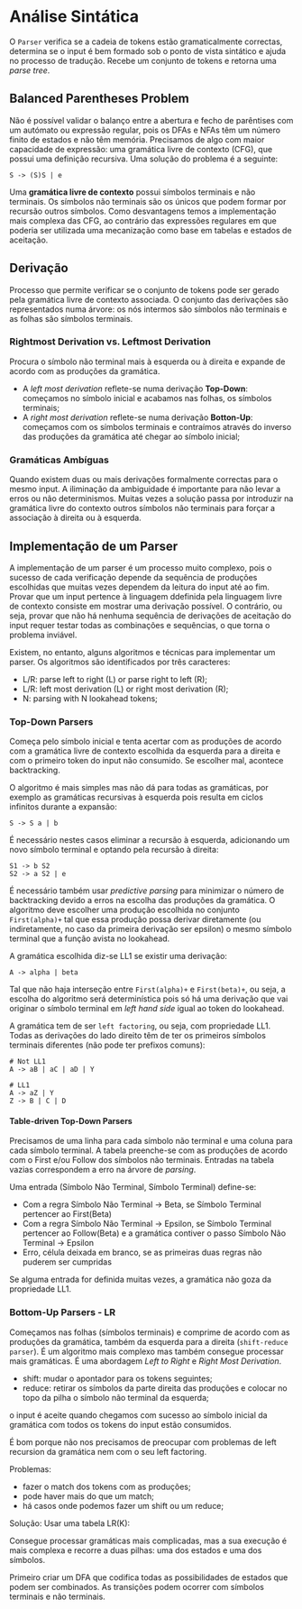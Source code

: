 # Análise Sintática

O `Parser` verifica se a cadeia de tokens estão gramaticalmente correctas, determina se o input é bem formado sob o ponto de vista sintático e ajuda no processo de tradução. Recebe um conjunto de tokens e retorna uma *parse tree*.

## Balanced Parentheses Problem

Não é possível validar o balanço entre a abertura e fecho de parêntises com um autómato ou expressão regular, pois os DFAs e NFAs têm um número finito de estados e não têm memória. Precisamos de algo com maior capacidade de expressão: uma gramática livre de contexto (CFG), que possui uma definição recursiva. Uma solução do problema é a seguinte:

```note
S -> (S)S | e 
```

Uma **gramática livre de contexto** possui símbolos terminais e não terminais. Os símbolos não terminais são os únicos que podem formar por recursão outros símbolos. Como desvantagens temos a implementação mais complexa das CFG, ao contrário das expressões regulares em que poderia ser utilizada uma mecanização como base em tabelas e estados de aceitação.

## Derivação

Processo que permite verificar se o conjunto de tokens pode ser gerado pela gramática livre de contexto associada. O conjunto das derivações são representados numa árvore: os nós intermos são símbolos não terminais e as folhas são símbolos terminais.

### Rightmost Derivation vs. Leftmost Derivation

Procura o símbolo não terminal mais à esquerda ou à direita e expande de acordo com as produções da gramática. 
- A *left most derivation* reflete-se numa derivação **Top-Down**: começamos no símbolo inicial e acabamos nas folhas, os símbolos terminais;
- A *right most derivation* reflete-se numa derivação **Botton-Up**: começamos com os símbolos terminais e contraímos através do inverso das produções da gramática até chegar ao símbolo inicial;

### Gramáticas Ambíguas

Quando existem duas ou mais derivações formalmente correctas para o mesmo input. A iliminação da ambiguidade é importante para não levar a erros ou não determinismos. Muitas vezes a solução passa por introduzir na gramática livre do contexto outros símbolos não terminais para forçar a associação à direita ou à esquerda.

## Implementação de um Parser

A implementação de um parser é um processo muito complexo, pois o sucesso de cada verificação depende da sequência de produções escolhidas que muitas vezes dependem da leitura do input até ao fim. Provar que um input pertence à linguagem ddefinida pela linguagem livre de contexto consiste em mostrar uma derivação possível. O contrário, ou seja, provar que não há nenhuma sequência de derivações de aceitação do input requer testar todas as combinações e sequências, o que torna o problema inviável.

Existem, no entanto, alguns algoritmos e técnicas para implementar um parser. Os algoritmos são identificados por três caracteres:

- L/R: parse left to right (L) or parse right to left (R);
- L/R: left most derivation (L) or right most derivation (R);
- N: parsing with N lookahead tokens;

### Top-Down Parsers

Começa pelo símbolo inicial e tenta acertar com as produções de acordo com a gramática livre de contexto escolhida da esquerda para a direita e com o primeiro token do input não consumido. Se escolher mal, acontece backtracking. 

O algoritmo é mais simples mas não dá para todas as gramáticas, por exemplo as gramáticas recursivas à esquerda pois resulta em ciclos infinitos durante a expansão:

```note
S -> S a | b
```

É necessário nestes casos eliminar a recursão à esquerda, adicionando um novo símbolo terminal e optando pela recursão à direita:

```note
S1 -> b S2
S2 -> a S2 | e
```

É necessário também usar *predictive parsing* para minimizar o número de backtracking devido a erros na escolha das produções da gramática. O algoritmo deve escolher uma produção escolhida no conjunto `First(alpha)+` tal que essa produção possa derivar diretamente (ou indiretamente, no caso da primeira derivação ser epsilon) o mesmo símbolo terminal que a função avista no lookahead. 

A gramática escolhida diz-se LL1 se existir uma derivação:

```note
A -> alpha | beta
```

Tal que não haja interseção entre `First(alpha)+` e `First(beta)+`, ou seja, a escolha do algoritmo será determinística pois só há uma derivação que vai originar o símbolo terminal em *left hand side* igual ao token do lookahead.

A gramática tem de ser `left factoring`, ou seja, com propriedade LL1. Todas as derivações do lado direito têm de ter os primeiros símbolos terminais diferentes (não pode ter prefixos comuns):

```note
# Not LL1
A -> aB | aC | aD | Y

# LL1
A -> aZ | Y
Z -> B | C | D
```

#### Table-driven Top-Down Parsers

Precisamos de uma linha para cada símbolo não terminal e uma coluna para cada símbolo terminal. A tabela preenche-se com as produções de acordo com o First e/ou Follow dos símbolos não terminais. Entradas na tabela vazias correspondem a erro na árvore de *parsing*.

Uma entrada (Símbolo Não Terminal, Símbolo Terminal) define-se:
- Com a regra Símbolo Não Terminal ->  Beta, se Símbolo Terminal pertencer ao First(Beta)
- Com a regra Símbolo Não Terminal -> Epsilon, se Símbolo Terminal pertencer ao Follow(Beta) e a gramática contiver o passo Símbolo Não Terminal -> Epsilon
- Erro, célula deixada em branco, se as primeiras duas regras não puderem ser cumpridas

Se alguma entrada for definida muitas vezes, a gramática não goza da propriedade LL1.

### Bottom-Up Parsers - LR

Começamos nas folhas (símbolos terminais) e comprime de acordo com as produções da gramática, também da esquerda para a direita (`shift-reduce parser`). É um algoritmo mais complexo mas também consegue processar mais gramáticas. É uma abordagem *Left to Right* e *Right Most Derivation*.

- shift: mudar o apontador para os tokens seguintes;
- reduce: retirar os símbolos da parte direita das produções e colocar no topo da pilha o símbolo não terminal da esquerda;

o input é aceite quando chegamos com sucesso ao símbolo inicial da gramática com todos os tokens do input estão consumidos.

É bom porque não nos precisamos de preocupar com problemas de left recursion da gramática nem com o seu left factoring.

Problemas:
- fazer o match dos tokens com as produções;
- pode haver mais do que um match;
- há casos onde podemos fazer um shift ou um reduce;

Solução:
Usar uma tabela LR(K):

Consegue processar gramáticas mais complicadas, mas a sua execução é mais complexa e recorre a duas pilhas: uma dos estados e uma dos símbolos.

Primeiro criar um DFA que codifica todas as possibilidades de estados que podem ser combinados. As transições podem ocorrer com símbolos terminais e não terminais.
